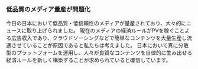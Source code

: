 ### 低品質のメディア量産が問題化
今日の日本において低品質・低信頼性のメディアが量産されており、大々的にニュースに取り上げられました。
現在のメディアの経済ルールがPVを稼ぐことよる広告収入であり、クラウドソーシングなどで簡単なコンテンツを大量生産し流通させていることが原因であると私たちは考えました。
日本において真に分散型のプラットフォームを運用し、人々が良質なコンテンツを自律的に生み出せる経済ルールを新しく構築することが求められていると確信しています。
